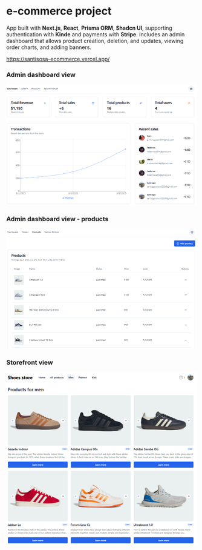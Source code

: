 # e-commerce project

App built with **Next.js**, **React**, **Prisma ORM**, **Shadcn UI**, supporting authentication with **Kinde** and payments with **Stripe**. Includes an admin dashboard that allows product creation, deletion, and updates, viewing order charts, and adding banners.

https://santisosa-ecommerce.vercel.app/


### Admin dashboard view

![image alt](https://github.com/sosasanti/ecommerce-project/blob/main/screenshot-admin-1.png?raw=true)

### Admin dashboard view - products

![image alt](https://github.com/sosasanti/ecommerce-project/blob/main/screenshot-admin-2.png?raw=true)

### Storefront view

![image alt](https://github.com/sosasanti/ecommerce-project/blob/main/screenshot-storefront.png?raw=true)
